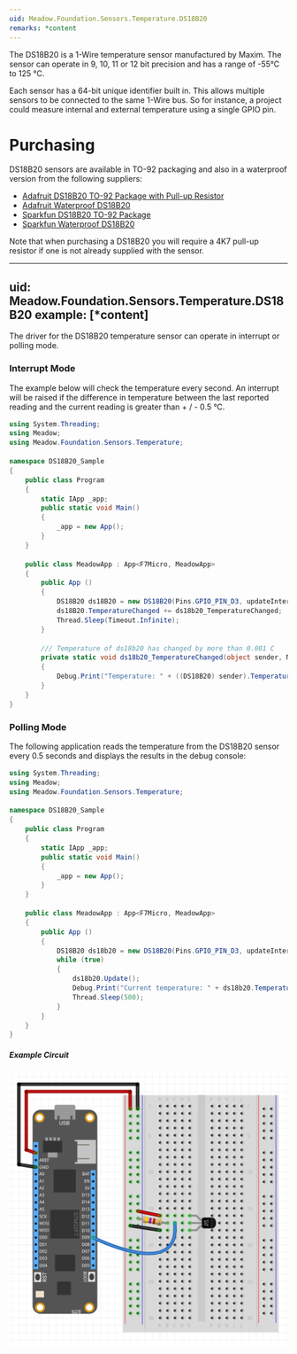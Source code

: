 ```yaml
---
uid: Meadow.Foundation.Sensors.Temperature.DS18B20
remarks: *content
---
```


The DS18B20 is a 1-Wire temperature sensor manufactured by Maxim.  The sensor can operate in 9, 10, 11 or 12 bit precision and has a range of -55&deg;C to 125 &deg;C.

Each sensor has a 64-bit unique identifier built in.  This allows multiple sensors to be connected to the same 1-Wire bus.  So for instance, a project could measure internal and external temperature using a single GPIO pin.

# Purchasing

DS18B20 sensors are available in TO-92 packaging and also in a waterproof version from the following suppliers:

* [Adafruit DS18B20 TO-92 Package with Pull-up Resistor](https://www.adafruit.com/product/374)
* [Adafruit Waterproof DS18B20](https://www.adafruit.com/product/381)
* [Sparkfun DS18B20 TO-92 Package](https://www.sparkfun.com/products/245)
* [Sparkfun Waterproof DS18B20](https://www.sparkfun.com/products/11050)

Note that when purchasing a DS18B20 you will require a 4K7 pull-up resistor if one is not already supplied with the sensor.

---
uid: Meadow.Foundation.Sensors.Temperature.DS18B20
example: [*content]
---

The driver for the DS18B20 temperature sensor can operate in interrupt or polling mode.

### Interrupt Mode

The example below will check the temperature every second.  An interrupt will be raised if the difference in temperature between the last reported reading and the current reading is greater than + / - 0.5 &deg;C.

```csharp
using System.Threading;
using Meadow;
using Meadow.Foundation.Sensors.Temperature;

namespace DS18B20_Sample
{
    public class Program
    {
        static IApp _app; 
        public static void Main()
        {
            _app = new App();
        }
    }
    
    public class MeadowApp : App<F7Micro, MeadowApp>
    {
        public App ()
        {
            DS18B20 ds18B20 = new DS18B20(Pins.GPIO_PIN_D3, updateInterval: 1000, temperatureChangeNotificationThreshold: 0.5F);
            ds18B20.TemperatureChanged += ds18b20_TemperatureChanged;
            Thread.Sleep(Timeout.Infinite);
        }

        /// Temperature of ds18b20 has changed by more than 0.001 C
        private static void ds18b20_TemperatureChanged(object sender, Netduino.Foundation.Sensors.SensorFloatEventArgs e)
        {
            Debug.Print("Temperature: " + ((DS18B20) sender).Temperature.ToString("F2"));
        }
    }
}
```

### Polling Mode

The following application reads the temperature from the DS18B20 sensor every 0.5 seconds and displays the results in the debug console:

```csharp
using System.Threading;
using Meadow;
using Meadow.Foundation.Sensors.Temperature;

namespace DS18B20_Sample
{
    public class Program
    {
        static IApp _app; 
        public static void Main()
        {
            _app = new App();
        }
    }
    
    public class MeadowApp : App<F7Micro, MeadowApp>
    {
        public App ()
        {
            DS18B20 ds18b20 = new DS18B20(Pins.GPIO_PIN_D3, updateInterval: 0);
            while (true)
            {
                ds18b20.Update();
                Debug.Print("Current temperature: " + ds18b20.Temperature);
                Thread.Sleep(500);
            }
        }
    }
}
```

##### Example Circuit

![](../../API_Assets/Meadow.Foundation.Sensors.Temperature.DS18B20/DS18B20.svg)
